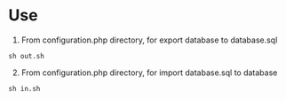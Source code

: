 Use
===

1. From configuration.php directory, for export database to database.sql

```console
sh out.sh
```

2. From configuration.php directory, for import database.sql to database

```console
sh in.sh
```
